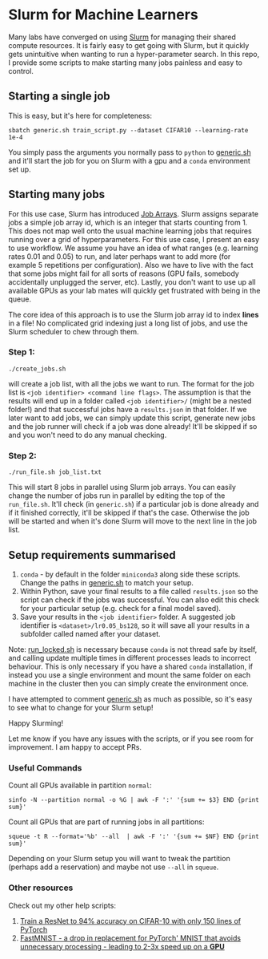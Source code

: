 # Slurm for Machine Learners

Many labs have converged on using [Slurm](https://slurm.schedmd.com/documentation.html) for managing their shared compute resources.
It is fairly easy to get going with Slurm, but it quickly gets unintuitive when wanting to run a hyper-parameter search.
In this repo, I provide some scripts to make starting many jobs painless and easy to control.

## Starting a single job

This is easy, but it's here for completeness:

```
sbatch generic.sh train_script.py --dataset CIFAR10 --learning-rate 1e-4
```

You simply pass the arguments you normally pass to `python` to [generic.sh](generic.sh) and it'll start the job for you on Slurm with a gpu and a `conda` environment set up.

## Starting many jobs

For this use case, Slurm has introduced [Job Arrays](https://slurm.schedmd.com/job_array.html).
Slurm assigns separate jobs a simple job array id, which is an integer that starts counting from 1.
This does not map well onto the usual machine learning jobs that requires running over a grid of hyperparameters.
For this use case, I present an easy to use workflow.
We assume you have an idea of what ranges (e.g. learning rates 0.01 and 0.05) to run, and later perhaps want to add more (for example 5 repetitions per configuration).
Also we have to live with the fact that some jobs might fail for all sorts of reasons (GPU fails, somebody accidentally unplugged the server, etc).
Lastly, you don't want to use up all available GPUs as your lab mates will quickly get frustrated with being in the queue.

The core idea of this approach is to use the Slurm job array id to index **lines** in a file!
No complicated grid indexing just a long list of jobs, and use the Slurm scheduler to chew through them.

### Step 1:

```
./create_jobs.sh
```

will create a job list, with all the jobs we want to run.
The format for the job list is `<job identifier> <command line flags>`.
The assumption is that the results will end up in a folder called `<job identifier>/` (might be a nested folder!) and that successful jobs have a `results.json` in that folder.
If we later want to add jobs, we can simply update this script, generate new jobs and the job runner will check if a job was done already!
It'll be skipped if so and you won't need to do any manual checking.

### Step 2:

```
./run_file.sh job_list.txt
```

This will start 8 jobs in parallel using Slurm job arrays.
You can easily change the number of jobs run in parallel by editing the top of the `run_file.sh`.
It'll check (in `generic.sh`) if a particular job is done already and if it finished correctly, it'll be skipped if that's the case.
Otherwise the job will be started and when it's done Slurm will move to the next line in the job list.

## Setup requirements summarised

1. `conda` - by default in the folder `miniconda3` along side these scripts. Change the paths in [generic.sh](generic.sh) to match your setup.
2. Within Python, save your final results to a file called `results.json` so the script can check if the jobs was successful. You can also edit this check for your particular setup (e.g. check for a final model saved).
3. Save your results in the `<job identifier>` folder. A suggested job identifier is `<dataset>/lr0.05_bs128`, so it will save all your results in a subfolder called named after your dataset.

Note: [run\_locked.sh](run_locked.sh) is necessary because `conda` is not thread safe by itself, and calling update multiple times in different processes leads to incorrect behaviour.
This is only necessary if you have a shared `conda` installation, if instead you use a single environment and mount the same folder on each machine in the cluster then you can simply create the environment once.

I have attempted to comment [generic.sh](generic.sh) as much as possible, so it's easy to see what to change for your Slurm setup!

Happy Slurming!

Let me know if you have any issues with the scripts, or if you see room for improvement. I am happy to accept PRs.

### Useful Commands

Count all GPUs available in partition `normal`:
```
sinfo -N --partition normal -o %G | awk -F ':' '{sum += $3} END {print sum}'
```

Count all GPUs that are part of running jobs in all partitions:
```
squeue -t R --format='%b' --all  | awk -F ':' '{sum += $NF} END {print sum}'
```

Depending on your Slurm setup you will want to tweak the partition (perhaps add a reservation) and maybe not use `--all` in `squeue`.


### Other resources

Check out my other help scripts:
1. [Train a ResNet to 94% accuracy on CIFAR-10 with only 150 lines of PyTorch](https://gist.github.com/y0ast/d91d09565462125a1eb75acc65da1469)
2. [FastMNIST - a drop in replacement for PyTorch' MNIST that avoids unnecessary processing - leading to 2-3x speed up on a **GPU**](https://gist.github.com/y0ast/f69966e308e549f013a92dc66debeeb4)
